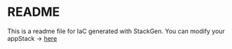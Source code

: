 # README
This is a readme file for IaC generated with StackGen.
You can modify your appStack -> [here](http://main.dev.stackgen.com/appstacks/f71339cc-0ee6-40ea-b382-ca9c0cc47fc8)
